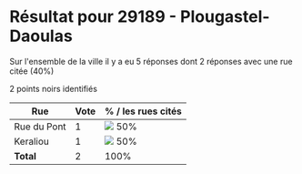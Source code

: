# Résultat pour 29189 - Plougastel-Daoulas

Sur l'ensemble de la ville il y a eu 5 réponses dont 2 réponses avec une rue citée (40%)

2 points noirs identifiés

| Rue | Vote | % / les rues cités|
|-----|------|-------------------|
| Rue du Pont | 1 | <img src="../../img/bar_50.gif" />&nbsp;50%|
| Keraliou | 1 | <img src="../../img/bar_50.gif" />&nbsp;50%|
| **Total** | 2 | 100%|
